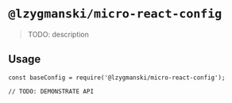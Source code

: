 # `@lzygmanski/micro-react-config`

> TODO: description

## Usage

```
const baseConfig = require('@lzygmanski/micro-react-config');

// TODO: DEMONSTRATE API
```
